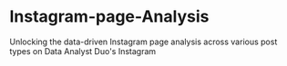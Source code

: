 # Instagram-page-Analysis
Unlocking the data-driven Instagram page analysis across various post types on Data Analyst Duo's Instagram 
